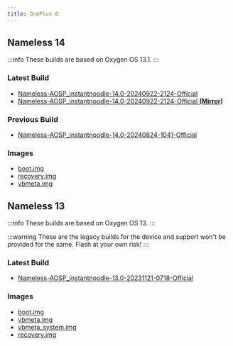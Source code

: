 ```yaml
---
title: OnePlus 8
---
```


## Nameless 14

:::info
These builds are based on Oxygen OS 13.1.
:::

### Latest Build
- [Nameless-AOSP_instantnoodle-14.0-20240922-2124-Official](https://sourceforge.net/projects/nameless-aosp/files/instantnoodle/Nameless-AOSP_instantnoodle-14.0-20240922-2124-Official.zip/download)
- [Nameless-AOSP_instantnoodle-14.0-20240922-2124-Official __(Mirror)__](https://pixeldrain.com/u/HmrLCy7y)

### Previous Build
- [Nameless-AOSP_instantnoodle-14.0-20240824-1041-Official](https://sourceforge.net/projects/nameless-aosp/files/instantnoodle/Nameless-AOSP_instantnoodle-14.0-20240824-1041-Official.zip/download)

### Images
- [boot.img](https://sourceforge.net/projects/nameless-aosp/files/instantnoodle/imgs_14/boot.img/download)
- [recovery.img](https://sourceforge.net/projects/nameless-aosp/files/instantnoodle/imgs_14/recovery.img/download)
- [vbmeta.img](https://sourceforge.net/projects/nameless-aosp/files/instantnoodle/imgs_14/vbmeta.img/download)

## Nameless 13

:::info
These builds are based on Oxygen OS 13.
:::

:::warning
These are the legacy builds for the device and support won't be provided for the same. Flash at your own risk!
:::

### Latest Build
- [Nameless-AOSP_instantnoodle-13.0-20231121-0718-Official](https://sourceforge.net/projects/nameless-aosp/files/instantnoodle/Nameless-AOSP_instantnoodle-13.0-20231121-0718-Official.zip/download)

### Images
- [boot.img](https://sourceforge.net/projects/nameless-aosp/files/instantnoodle/imgs_13/boot.img/download)
- [vbmeta.img](https://sourceforge.net/projects/nameless-aosp/files/instantnoodle/imgs_13/vbmeta.img/download)
- [vbmeta_system.img](https://sourceforge.net/projects/nameless-aosp/files/instantnoodle/imgs_13/vbmeta_system.img/download)
- [recovery.img](https://sourceforge.net/projects/nameless-aosp/files/instantnoodle/imgs_13/recovery.img/download)